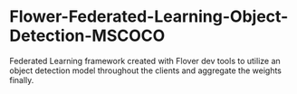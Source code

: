 # Flower-Federated-Learning-Object-Detection-MSCOCO
Federated Learning framework created with Flover dev tools to utilize an object detection model throughout the clients and aggregate the weights finally.
